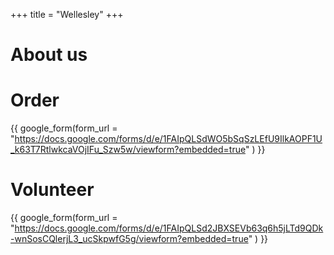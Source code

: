 +++
title = "Wellesley"
+++

# About us

# Order
{{ google_form(form_url = "https://docs.google.com/forms/d/e/1FAIpQLSdWO5bSqSzLEfU9IlkAOPF1U_k63T7RtlwkcaVOjIFu_Szw5w/viewform?embedded=true" ) }}

# Volunteer
{{ google_form(form_url = "https://docs.google.com/forms/d/e/1FAIpQLSd2JBXSEVb63q6h5jLTd9QDk-wnSosCQlerjL3_ucSkpwfG5g/viewform?embedded=true" ) }}